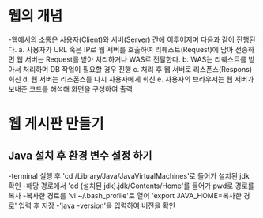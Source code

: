 # 웹의 개념
-웹에서의 소통은 사용자(Client)와 서버(Server) 간에 이루어지며 다음과 같이 진행된다.
a. 사용자가 URL 혹은 IP로 웹 서버를 호출하여 리퀘스트(Request)에 담아 전송하면 웹 서버는 Request를 받아 처리하거나 WAS로 전달한다.
b. WAS는 리퀘스트를 받아서 처리하며 DB 작업이 필요할 경우 진행
c. 처리 후 웹 서버로 리스폰스(Respons) 회신
d. 웹 서버는 리스폰스를 다시 사용자에게 회신
e. 사용자의 브라우저는 웹 서버가 보내준 코드를 해석해 화면을 구성하여 출력

# 웹 게시판 만들기
## Java 설치 후 환경 변수 설정 하기
-terminal 실행 후 'cd /Library/Java/JavaVirtualMachines'로 들어가 설치된 jdk 확인
-해당 경로에서 'cd (설치된 jdk).jdk/Contents/Home'를 들어가 pwd로 경로를 복사
-복사한 경로를 'vi ~/.bash_profile'로 열어 'export JAVA_HOME=복사한 경로' 입력 후 저장
-'java -version'을 입력하여 버전을 확인
